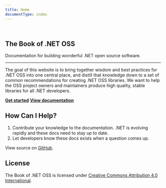 ```yaml
---
title: Home
documentType: index
---
```

<div role="main" class="container body-content hide-when-search">
  <div style="margin-top: 60px;margin-bottom: 115px;">
    <div class="col-md-12">
      <article class="content wrap">
        <h1 id="the-book-of-net-oss">The Book of .NET OSS</h1>
        <p>Documentation for building wonderful .NET open source software.</p>
        <hr />
        <p>The goal of this website is to bring together wisdom and best practices for .NET OSS into one central place, and distill that knowledge down to a set of common recommendations for creating .NET OSS libraries. We want to help the OSS project owners and maintainers produce high quality, stable libraries for all .NET developers.</p>
        <a href="docs/get-started.md" class="btn btn-primary"><strong>Get started</strong></a>
        <a href="docs/introduction.md" class="btn btn-primary"><strong>View documentation</strong></a>
        <h2 id="how-can-i-help">How Can I Help?</h2>
        <ol>
          <li>Contribute your knowledge to the documentation. .NET is evolving rapidly and these docs need to stay up to date.</li>
          <li>Let developers know these docs exists when a question comes up.</li>
        </ol>
        <p>View source on <a href="https://github.com/JamesNK/BookOfDotNetOSS">GitHub</a>.</p>
        <h2 id="license">License</h2>
        <p>The Book of .NET OSS is licensed under <a href="https://creativecommons.org/licenses/by/4.0/">Creative Commons Attribution 4.0 International</a>.</p>
      </article>
    </div>
  </div>
</div>
